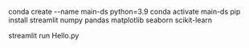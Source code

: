 conda create --name main-ds python=3.9
conda activate main-ds
pip install streamlit numpy pandas matplotlib seaborn scikit-learn


streamlit run Hello.py

